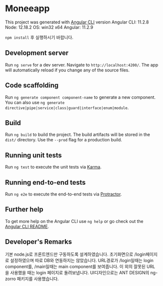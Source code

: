 # Moneeapp

This project was generated with [Angular CLI](https://github.com/angular/angular-cli) version
Angular CLI: 11.2.8
Node: 12.18.2
OS: win32 x64
Angular: 11.2.9

`npm install` 후 실행하시기 바랍니다.

## Development server

Run `ng serve` for a dev server. Navigate to `http://localhost:4200/`. The app will automatically reload if you change any of the source files.

## Code scaffolding

Run `ng generate component component-name` to generate a new component. You can also use `ng generate directive|pipe|service|class|guard|interface|enum|module`.

## Build

Run `ng build` to build the project. The build artifacts will be stored in the `dist/` directory. Use the `--prod` flag for a production build.

## Running unit tests

Run `ng test` to execute the unit tests via [Karma](https://karma-runner.github.io).

## Running end-to-end tests

Run `ng e2e` to execute the end-to-end tests via [Protractor](http://www.protractortest.org/).

## Further help

To get more help on the Angular CLI use `ng help` or go check out the [Angular CLI README](https://github.com/angular/angular-cli/blob/master/README.md).

## Developer's Remarks
기본 node.js로 프론트엔드만 구동하도록 설계하였습니다. 초기화면으로 /login페이지로 설정하였으며 따로 DB와 연동하지는 않았습니다.
URL경로가 /login일때는 login component를, /main일때는 main component를 보여줍니다.
이 외의 잘못된 URL을 사용했을 때는 login 페이지로 돌려보냅니다.
UI디자인으로는 ANT DESIGN의 ng-zorro 패키지를 사용했습니다.


